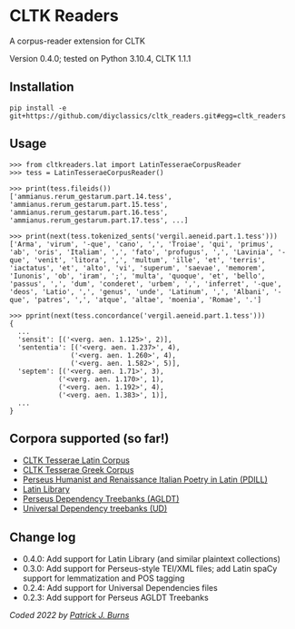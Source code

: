 # CLTK Readers
A corpus-reader extension for CLTK

Version 0.4.0; tested on Python 3.10.4, CLTK 1.1.1

## Installation
`pip install -e git+https://github.com/diyclassics/cltk_readers.git#egg=cltk_readers`

## Usage
```
>>> from cltkreaders.lat import LatinTesseraeCorpusReader
>>> tess = LatinTesseraeCorpusReader()
```

```
>>> print(tess.fileids())
['ammianus.rerum_gestarum.part.14.tess', 'ammianus.rerum_gestarum.part.15.tess', 'ammianus.rerum_gestarum.part.16.tess', 'ammianus.rerum_gestarum.part.17.tess', ...]
```

```
>>> print(next(tess.tokenized_sents('vergil.aeneid.part.1.tess')))
['Arma', 'virum', '-que', 'cano', ',', 'Troiae', 'qui', 'primus', 'ab', 'oris', 'Italiam', ',', 'fato', 'profugus', ',', 'Lavinia', '-que', 'venit', 'litora', ',', 'multum', 'ille', 'et', 'terris', 'iactatus', 'et', 'alto', 'vi', 'superum', 'saevae', 'memorem', 'Iunonis', 'ob', 'iram', ';', 'multa', 'quoque', 'et', 'bello', 'passus', ',', 'dum', 'conderet', 'urbem', ',', 'inferret', '-que', 'deos', 'Latio', ',', 'genus', 'unde', 'Latinum', ',', 'Albani', '-que', 'patres', ',', 'atque', 'altae', 'moenia', 'Romae', '.']
```

```
>>> pprint(next(tess.concordance('vergil.aeneid.part.1.tess')))
{
  ...
  'sensit': [('<verg. aen. 1.125>', 2)],
  'sententia': [('<verg. aen. 1.237>', 4),
               ('<verg. aen. 1.260>', 4),
               ('<verg. aen. 1.582>', 5)],
  'septem': [('<verg. aen. 1.71>', 3),
            ('<verg. aen. 1.170>', 1),
            ('<verg. aen. 1.192>', 4),
            ('<verg. aen. 1.383>', 1)],
  ...
}
```

## Corpora supported (so far!)
- [CLTK Tesserae Latin Corpus](https://github.com/cltk/lat_text_tesserae)
- [CLTK Tesserae Greek Corpus](https://github.com/cltk/grc_text_tesserae)
- [Perseus Humanist and Renaissance Italian Poetry in Latin (PDILL)](https://www.perseus.tufts.edu/hopper/collection?collection=Perseus:collection:PDILL)
- [Latin Library](https://www.thelatinlibrary.com/)
- [Perseus Dependency Treebanks (AGLDT)](https://perseusdl.github.io/treebank_data/)
- [Universal Dependency treebanks (UD)](https://universaldependencies.org/)

## Change log
- 0.4.0: Add support for Latin Library (and similar plaintext collections)
- 0.3.0: Add support for Perseus-style TEI/XML files; add Latin spaCy support for lemmatization and POS tagging
- 0.2.4: Add support for Universal Dependencies files
- 0.2.3: Add support for Perseus AGLDT Treebanks

*Coded 2022 by [Patrick J. Burns](http://github.com/diyclassics)*

